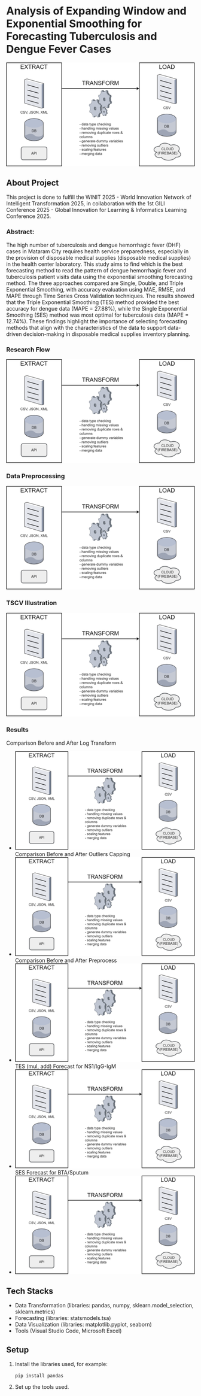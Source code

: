 # Analysis of Expanding Window and Exponential Smoothing for Forecasting Tuberculosis and Dengue Fever Cases
![alt text](https://github.com/arumkinanthi/nimas-sekararum-kinanthi_mini-project_de/blob/main/etl-architecture.png)

## About Project
This project is done to fulfill the WINIT 2025 - World Innovation Network of Intelligent Transformation 2025, in collaboration with the 1st GILI Conference 2025 - Global Innovation for Learning & Informatics Learning Conference 2025.
### Abstract:
The high number of tuberculosis and dengue hemorrhagic fever (DHF) cases in Mataram City requires health service preparedness, especially in the provision of disposable medical supplies (disposable medical supplies) in the health center laboratory. This study aims to find which is the best forecasting method to read the pattern of dengue hemorrhagic fever and tuberculosis patient visits data using the exponential smoothing forecasting method. The three approaches compared are Single, Double, and Triple Exponential Smoothing, with accuracy evaluation using MAE, RMSE, and MAPE through Time Series Cross Validation techniques. The results showed that the Triple Exponential Smoothing (TES) method provided the best accuracy for dengue data (MAPE = 27.88%), while the Single Exponential Smoothing (SES) method was most optimal for tuberculosis data (MAPE = 12.74%). These findings highlight the importance of selecting forecasting methods that align with the characteristics of the data to support data-driven decision-making in disposable medical supplies inventory planning.
### Research Flow
![alt text](https://github.com/arumkinanthi/nimas-sekararum-kinanthi_mini-project_de/blob/main/etl-architecture.png)
### Data Preprocessing
![alt text](https://github.com/arumkinanthi/nimas-sekararum-kinanthi_mini-project_de/blob/main/etl-architecture.png)
### TSCV Illustration
![alt text](https://github.com/arumkinanthi/nimas-sekararum-kinanthi_mini-project_de/blob/main/etl-architecture.png)
### Results
   Comparison Before and After Log Transform
- ![alt text](https://github.com/arumkinanthi/nimas-sekararum-kinanthi_mini-project_de/blob/main/etl-architecture.png)
   Comparison Before and After Outliers Capping
- ![alt text](https://github.com/arumkinanthi/nimas-sekararum-kinanthi_mini-project_de/blob/main/etl-architecture.png)
   Comparison Before and After Preprocess
- ![alt text](https://github.com/arumkinanthi/nimas-sekararum-kinanthi_mini-project_de/blob/main/etl-architecture.png)
   TES (mul, add) Forecast for NS1/IgG-IgM 
- ![alt text](https://github.com/arumkinanthi/nimas-sekararum-kinanthi_mini-project_de/blob/main/etl-architecture.png)
   SES Forecast for BTA/Sputum
- ![alt text](https://github.com/arumkinanthi/nimas-sekararum-kinanthi_mini-project_de/blob/main/etl-architecture.png)

## Tech Stacks
- Data Transformation (libraries: pandas, numpy, sklearn.model_selection, sklearn.metrics)
- Forecasting (libraries: statsmodels.tsa)
- Data Visualization (libraries: matplotlib.pyplot, seaborn)
- Tools (Visual Studio Code, Microsoft Excel)

## Setup 
1. Install the libraries used, for example:
   ```
   pip install pandas
   ```
2. Set up the tools used.
